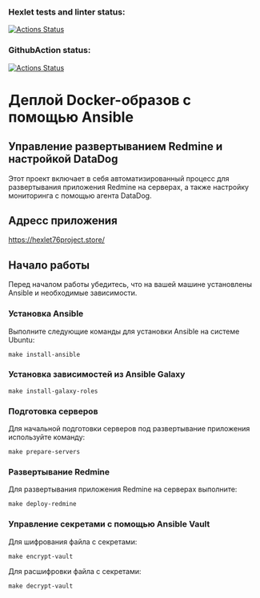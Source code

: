 ### Hexlet tests and linter status:
[![Actions Status](https://github.com/Leming1488/devops-for-programmers-project-76/actions/workflows/hexlet-check.yml/badge.svg)](https://github.com/Leming1488/devops-for-programmers-project-76/actions)

### GithubAction status:
[![Actions Status](https://github.com/Leming1488/devops-for-programmers-project-76/actions/workflows/push.yml/badge.svg)](https://github.com/Leming1488/devops-for-programmers-project-76/actions)


# Деплой Docker-образов с помощью Ansible

## Управление развертыванием Redmine и настройкой DataDog

Этот проект включает в себя автоматизированный процесс для развертывания приложения Redmine на серверах, а также настройку мониторинга с помощью агента DataDog.

## Адресс приложения
https://hexlet76project.store/

## Начало работы

Перед началом работы убедитесь, что на вашей машине установлены Ansible и необходимые зависимости.

### Установка Ansible

Выполните следующие команды для установки Ansible на системе Ubuntu:

`make install-ansible`

### Установка зависимостей из Ansible Galaxy


`make install-galaxy-roles`


### Подготовка серверов

Для начальной подготовки серверов под развертывание приложения используйте команду:

`make prepare-servers`

### Развертывание Redmine

Для развертывания приложения Redmine на серверах выполните:

`make deploy-redmine`

### Управление секретами с помощью Ansible Vault

Для шифрования файла с секретами:

`make encrypt-vault`

Для расшифровки файла с секретами:

`make decrypt-vault`
